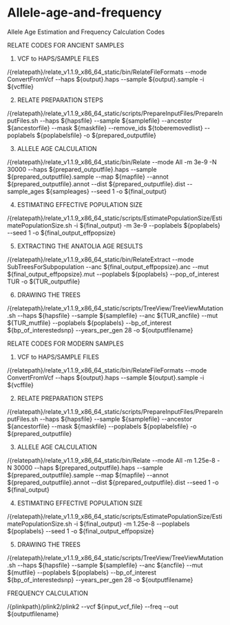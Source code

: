 # Allele-age-and-frequency
Allele Age Estimation and Frequency Calculation Codes

RELATE CODES FOR ANCIENT SAMPLES

1. VCF to HAPS/SAMPLE FILES

/{relatepath}/relate_v1.1.9_x86_64_static/bin/RelateFileFormats --mode ConvertFromVcf --haps ${output}.haps --sample ${output}.sample -i ${vcffile}


2. RELATE PREPARATION STEPS
   
/{relatepath}/relate_v1.1.9_x86_64_static/scripts/PrepareInputFiles/PrepareInputFiles.sh --haps ${hapsfile} --sample ${samplefile} --ancestor ${ancestorfile} --mask ${maskfile} --remove_ids ${toberemovedlist} --poplabels ${poplabelsfile} -o ${prepared_outputfile}


3. ALLELE AGE CALCULATION

/{relatepath}/relate_v1.1.9_x86_64_static/bin/Relate --mode All -m 3e-9 -N 30000 --haps ${prepared_outputfile}.haps --sample ${prepared_outputfile}.sample --map ${mapfile} --annot ${prepared_outputfile}.annot --dist ${prepared_outputfile}.dist --sample_ages ${sampleages} --seed 1 -o ${final_output}

4. ESTIMATING EFFECTIVE POPULATION SIZE

/{relatepath}/relate_v1.1.9_x86_64_static/scripts/EstimatePopulationSize/EstimatePopulationSize.sh -i ${final_output} -m 3e-9 --poplabels ${poplabels} --seed 1 -o ${final_output_effpopsize}

5. EXTRACTING THE ANATOLIA AGE RESULTS

/{relatepath}/relate_v1.1.9_x86_64_static/bin/RelateExtract  --mode SubTreesForSubpopulation --anc ${final_output_effpopsize}.anc --mut ${final_output_effpopsize}.mut --poplabels ${poplabels} --pop_of_interest TUR -o ${TUR_outputfile}

6. DRAWING THE TREES

/{relatepath}/relate_v1.1.9_x86_64_static/scripts/TreeView/TreeViewMutation.sh --haps ${hapsfile} --sample ${samplefile} --anc ${TUR_ancfile} --mut ${TUR_mutfile} --poplabels ${poplabels} --bp_of_interest ${bp_of_interestedsnp} --years_per_gen 28 -o ${outputfilename}


RELATE CODES FOR MODERN SAMPLES

1. VCF to HAPS/SAMPLE FILES

/{relatepath}/relate_v1.1.9_x86_64_static/bin/RelateFileFormats --mode ConvertFromVcf --haps ${output}.haps --sample ${output}.sample -i ${vcffile}

2. RELATE PREPARATION STEPS

/{relatepath}/relate_v1.1.9_x86_64_static/scripts/PrepareInputFiles/PrepareInputFiles.sh --haps ${hapsfile} --sample ${samplefile} --ancestor ${ancestorfile} --mask ${maskfile} --poplabels ${poplabelsfile} -o ${prepared_outputfile}

3. ALLELE AGE CALCULATION

/{relatepath}/relate_v1.1.9_x86_64_static/bin/Relate --mode All -m 1.25e-8 -N 30000 --haps ${prepared_outputfile}.haps --sample ${prepared_outputfile}.sample --map ${mapfile} --annot ${prepared_outputfile}.annot --dist ${prepared_outputfile}.dist --seed 1 -o ${final_output}


4. ESTIMATING EFFECTIVE POPULATION SIZE

/{relatepath}/relate_v1.1.9_x86_64_static/scripts/EstimatePopulationSize/EstimatePopulationSize.sh -i ${final_output} -m 1.25e-8 --poplabels ${poplabels} --seed 1 -o ${final_output_effpopsize}

5. DRAWING THE TREES

/{relatepath}/relate_v1.1.9_x86_64_static/scripts/TreeView/TreeViewMutation.sh --haps ${hapsfile} --sample ${samplefile} --anc ${ancfile} --mut ${mutfile} --poplabels ${poplabels} --bp_of_interest ${bp_of_interestedsnp} --years_per_gen 28 -o ${outputfilename}


FREQUENCY CALCULATION

/{plinkpath}/plink2/plink2 --vcf ${input_vcf_file} --freq --out ${outputfilename}






